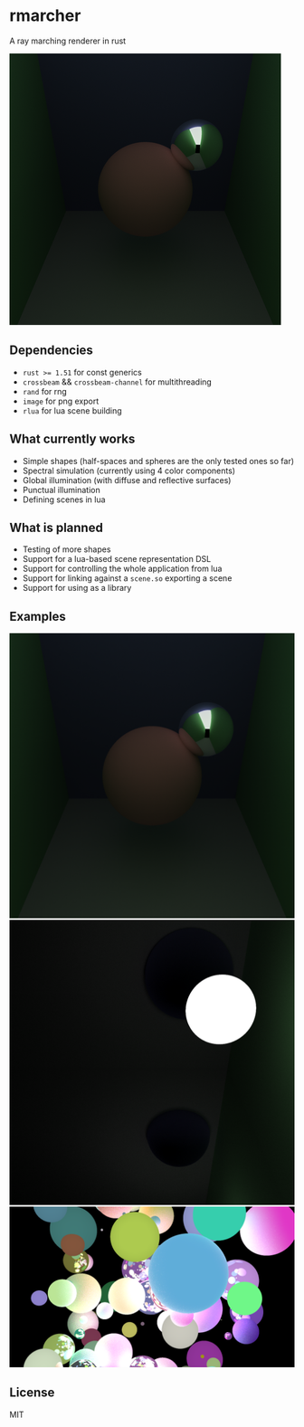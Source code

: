 # rmarcher
A ray marching renderer in rust

![small example](prod/small.png)

## Dependencies
- `rust >= 1.51` for const generics
- `crossbeam` && `crossbeam-channel` for multithreading
- `rand` for rng
- `image` for png export
- `rlua` for lua scene building

## What currently works
- Simple shapes (half-spaces and spheres are the only tested ones so far)
- Spectral simulation (currently using 4 color components)
- Global illumination (with diffuse and reflective surfaces)
- Punctual illumination
- Defining scenes in lua

## What is planned
- Testing of more shapes
- Support for a lua-based scene representation DSL
- Support for controlling the whole application from lua
- Support for linking against a `scene.so` exporting a scene
- Support for using as a library

## Examples
![1st test scene](prod/1.png)
![2nd test scene](prod/2.png)
![randomly generated spheres](prod/randomspheres.png)

## License
MIT